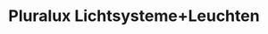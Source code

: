 ---
title: "Pluralux Lichtsysteme+Leuchten"
url: /alling/pluralux-lichtsysteme-leuchten/
shop: Lampen
---